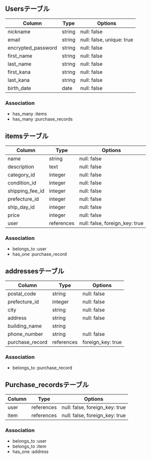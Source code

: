 ## Usersテーブル

|Column             |Type         |Options                  |
|-------------------|-------------|-------------------------|
|nickname           |string       |null: false              |
|email              |string       |null: false, unique: true|
|encrypted_password |string       |null: false              |
|first_name         |string       |null: false| 
|last_name          |string       |null: false|
|first_kana         |string       |null: false| 
|last_kana          |string       |null: false|
|birth_date         |date         |null: false|


### Association
- has_many :items
- has_many :purchase_records

## itemsテーブル

|Column             |Type         |Options                  |
|-------------------|-------------|-------------------------|
|name               |string       |null: false|
|description        |text         |null: false|
|category_id        |integer      |null: false| 
|condition_id       |integer      |null: false|
|shipping_fee_id    |integer	    |null: false|
|prefecture_id      |integer	    |null: false|
|ship_day_id       |integer       |null: false|
|price              |integer	    |null: false|
|user               |references	  |null: false, foreign_key: true|



### Association
- belongs_to :user
- has_one :purchase_record

## addressesテーブル

|Column	          |Type	     |Options|
|-----------------|----------|-------|
|postal_code	    |string	   |null: false|
|prefecture_id    |integer   |null: false|
|city	            |string	   |null: false|
|address	        |string	   |null: false|
|building_name    |string	   ||
|phone_number	    |string	   |null: false|
|purchase_record  |references|foreign_key: true|


### Association
- belongs_to :purchase_record

## Purchase_recordsテーブル
|Column	      |Type	     |Options|
|-------------|----------|-------|
|user 	      |references|null: false, foreign_key: true|
|item 	      |references|null: false, foreign_key: true|

### Association
- belongs_to :user
- belongs_to :item
- has_one :address


